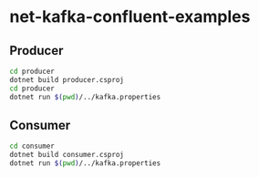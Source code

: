 # net-kafka-confluent-examples

## Producer

```bash
cd producer
dotnet build producer.csproj
cd producer
dotnet run $(pwd)/../kafka.properties
```

## Consumer

```bash
cd consumer
dotnet build consumer.csproj
dotnet run $(pwd)/../kafka.properties
```